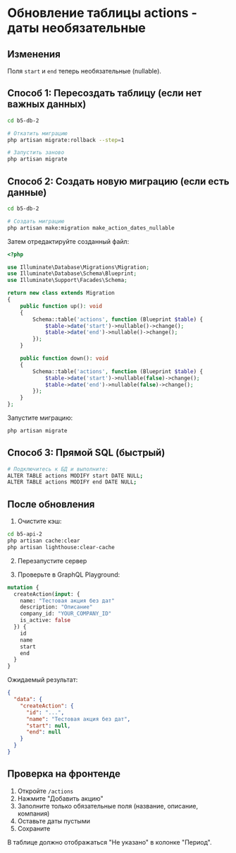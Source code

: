 # Обновление таблицы actions - даты необязательные

## Изменения

Поля `start` и `end` теперь необязательные (nullable).

## Способ 1: Пересоздать таблицу (если нет важных данных)

```bash
cd b5-db-2

# Откатить миграцию
php artisan migrate:rollback --step=1

# Запустить заново
php artisan migrate
```

## Способ 2: Создать новую миграцию (если есть данные)

```bash
cd b5-db-2

# Создать миграцию
php artisan make:migration make_action_dates_nullable
```

Затем отредактируйте созданный файл:

```php
<?php

use Illuminate\Database\Migrations\Migration;
use Illuminate\Database\Schema\Blueprint;
use Illuminate\Support\Facades\Schema;

return new class extends Migration
{
    public function up(): void
    {
        Schema::table('actions', function (Blueprint $table) {
            $table->date('start')->nullable()->change();
            $table->date('end')->nullable()->change();
        });
    }

    public function down(): void
    {
        Schema::table('actions', function (Blueprint $table) {
            $table->date('start')->nullable(false)->change();
            $table->date('end')->nullable(false)->change();
        });
    }
};
```

Запустите миграцию:

```bash
php artisan migrate
```

## Способ 3: Прямой SQL (быстрый)

```bash
# Подключитесь к БД и выполните:
ALTER TABLE actions MODIFY start DATE NULL;
ALTER TABLE actions MODIFY end DATE NULL;
```

## После обновления

1. Очистите кэш:
```bash
cd b5-api-2
php artisan cache:clear
php artisan lighthouse:clear-cache
```

2. Перезапустите сервер

3. Проверьте в GraphQL Playground:
```graphql
mutation {
  createAction(input: {
    name: "Тестовая акция без дат"
    description: "Описание"
    company_id: "YOUR_COMPANY_ID"
    is_active: false
  }) {
    id
    name
    start
    end
  }
}
```

Ожидаемый результат:
```json
{
  "data": {
    "createAction": {
      "id": "...",
      "name": "Тестовая акция без дат",
      "start": null,
      "end": null
    }
  }
}
```

## Проверка на фронтенде

1. Откройте `/actions`
2. Нажмите "Добавить акцию"
3. Заполните только обязательные поля (название, описание, компания)
4. Оставьте даты пустыми
5. Сохраните

В таблице должно отображаться "Не указано" в колонке "Период".
